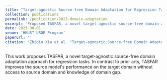 ```yaml
---
title: "Target-agnostic Source-free Domain Adaptation for Regression Tasks"
collection: publications
permalink: /publication/2023-domain-adaptation
excerpt: 'Proposed TASFAR, a novel target-agnostic source-free domain adaptation approach for regression tasks. In contrast to prior arts, TASFAR improves the source model's performance on the target domain without access to source domain and knowledge of domain gap.'
date: 2023-08-01
venue: 'HKUST UROP Program'
paperurl: ''
citation: 'Zhiqiu Xia et al. "Target-agnostic Source-free Domain Adaptation for Regression Tasks." HKUST UROP Program, 2023.'
---
```


This work proposes TASFAR, a novel target-agnostic source-free domain adaptation approach for regression tasks. In contrast to prior arts, TASFAR improves the source model's performance on the target domain without access to source domain and knowledge of domain gap. 
